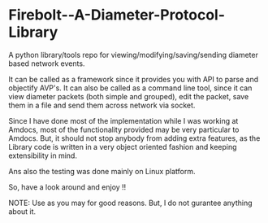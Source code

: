 Firebolt--A-Diameter-Protocol-Library
=====================================

A python library/tools repo for viewing/modifying/saving/sending diameter based network events.

It can be called as a framework since it provides you with API to parse and objectify AVP's. It can also be called as 
a command line tool, since it can view diameter packets (both simple and grouped), edit the packet, save them in a file 
and send them across network via socket.

Since I have done most of the implementation while I was working at Amdocs, most of the functionality provided may be very particular
to Amdocs. But, it should not stop anybody from adding extra features, as the Library code is written in a very
object oriented fashion and keeping extensibility in mind.

Ans also the testing was done mainly on Linux platform.

So, have a look around and enjoy !!


NOTE: Use as you may for good reasons. But, I do not gurantee anything about it.

